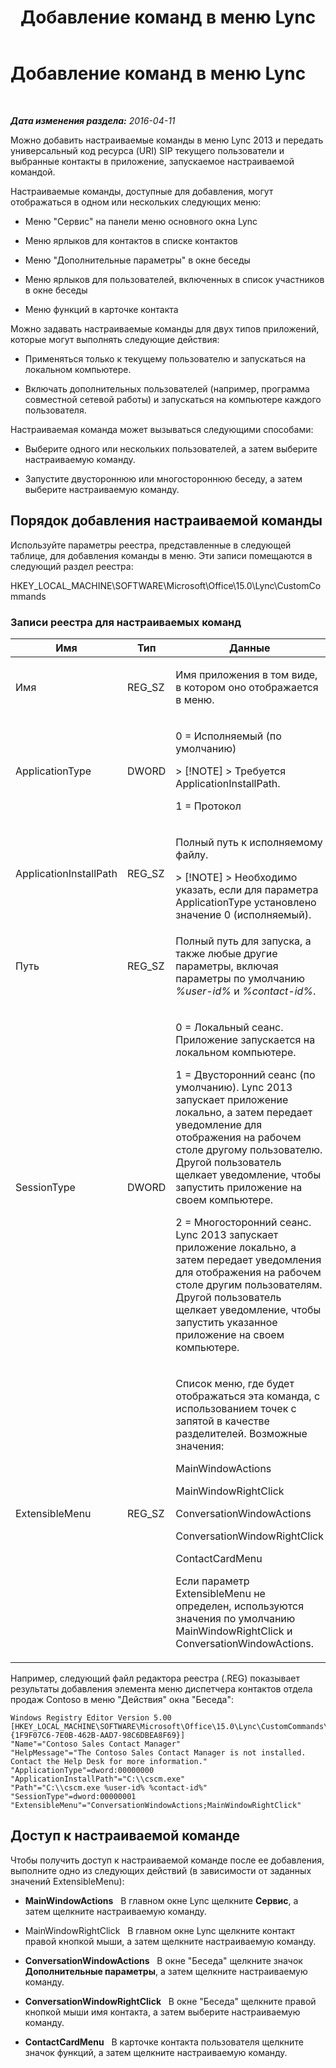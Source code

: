 ﻿---
title: Добавление команд в меню Lync
TOCTitle: Добавление команд в меню Lync
ms:assetid: a8443bc2-e234-4022-870a-00700f38b1ea
ms:mtpsurl: https://technet.microsoft.com/ru-ru/library/Gg412788(v=OCS.15)
ms:contentKeyID: 52058313
ms.date: 05/19/2016
mtps_version: v=OCS.15
ms.translationtype: HT
---

# Добавление команд в меню Lync

 

_**Дата изменения раздела:** 2016-04-11_

Можно добавить настраиваемые команды в меню Lync 2013 и передать универсальный код ресурса (URI) SIP текущего пользователи и выбранные контакты в приложение, запускаемое настраиваемой командой.

Настраиваемые команды, доступные для добавления, могут отображаться в одном или нескольких следующих меню:

  - Меню "Сервис" на панели меню основного окна Lync

  - Меню ярлыков для контактов в списке контактов

  - Меню "Дополнительные параметры" в окне беседы

  - Меню ярлыков для пользователей, включенных в список участников в окне беседы

  - Меню функций в карточке контакта

Можно задавать настраиваемые команды для двух типов приложений, которые могут выполнять следующие действия:

  - Применяться только к текущему пользователю и запускаться на локальном компьютере.

  - Включать дополнительных пользователей (например, программа совместной сетевой работы) и запускаться на компьютере каждого пользователя.

Настраиваемая команда может вызываться следующими способами:

  - Выберите одного или нескольких пользователей, а затем выберите настраиваемую команду.

  - Запустите двустороннюю или многостороннюю беседу, а затем выберите настраиваемую команду.

## Порядок добавления настраиваемой команды

Используйте параметры реестра, представленные в следующей таблице, для добавления команды в меню. Эти записи помещаются в следующий раздел реестра:

HKEY\_LOCAL\_MACHINE\\SOFTWARE\\Microsoft\\Office\\15.0\\Lync\\CustomCommands

### Записи реестра для настраиваемых команд

<table>
<colgroup>
<col style="width: 33%" />
<col style="width: 33%" />
<col style="width: 33%" />
</colgroup>
<thead>
<tr class="header">
<th>Имя</th>
<th>Тип</th>
<th>Данные</th>
</tr>
</thead>
<tbody>
<tr class="odd">
<td><p>Имя</p></td>
<td><p>REG_SZ</p></td>
<td><p>Имя приложения в том виде, в котором оно отображается в меню.</p></td>
</tr>
<tr class="even">
<td><p>ApplicationType</p></td>
<td><p>DWORD</p></td>
<td><p>0 = Исполняемый (по умолчанию)</p>
<div class="alert">
> [!NOTE]
> Требуется ApplicationInstallPath.

</div>
<p>1 = Протокол</p></td>
</tr>
<tr class="odd">
<td><p>ApplicationInstallPath</p></td>
<td><p>REG_SZ</p></td>
<td><p>Полный путь к исполняемому файлу.</p>
<div class="alert">
> [!NOTE]
> Необходимо указать, если для параметра ApplicationType установлено значение 0 (исполняемый).

</div></td>
</tr>
<tr class="even">
<td><p>Путь</p></td>
<td><p>REG_SZ</p></td>
<td><p>Полный путь для запуска, а также любые другие параметры, включая параметры по умолчанию <em>%user-id%</em> и <em>%contact-id%</em>.</p></td>
</tr>
<tr class="odd">
<td><p>SessionType</p></td>
<td><p>DWORD</p></td>
<td><p>0 = Локальный сеанс. Приложение запускается на локальном компьютере.</p>
<p>1 = Двусторонний сеанс (по умолчанию). Lync 2013 запускает приложение локально, а затем передает уведомление для отображения на рабочем столе другому пользователю. Другой пользователь щелкает уведомление, чтобы запустить приложение на своем компьютере.</p>
<p>2 = Многосторонний сеанс. Lync 2013 запускает приложение локально, а затем передает уведомления для отображения на рабочем столе другим пользователям. Другой пользователь щелкает уведомление, чтобы запустить указанное приложение на своем компьютере.</p></td>
</tr>
<tr class="even">
<td><p>ExtensibleMenu</p></td>
<td><p>REG_SZ</p></td>
<td><p>Список меню, где будет отображаться эта команда, с использованием точек с запятой в качестве разделителей. Возможные значения:</p>
<p>MainWindowActions</p>
<p>MainWindowRightClick</p>
<p>ConversationWindowActions</p>
<p>ConversationWindowRightClick</p>
<p>ContactCardMenu</p>
<p>Если параметр ExtensibleMenu не определен, используются значения по умолчанию MainWindowRightClick и ConversationWindowActions.</p></td>
</tr>
</tbody>
</table>


Например, следующий файл редактора реестра (.REG) показывает результаты добавления элемента меню диспетчера контактов отдела продаж Contoso в меню "Действия" окна "Беседа":

    Windows Registry Editor Version 5.00
    [HKEY_LOCAL_MACHINE\SOFTWARE\Microsoft\Office\15.0\Lync\CustomCommands\{1F9F07C6-7E0B-462B-AAD7-98C6DBEA8F69}]
    "Name"="Contoso Sales Contact Manager"
    "HelpMessage"="The Contoso Sales Contact Manager is not installed. Contact the Help Desk for more information."
    "ApplicationType"=dword:00000000
    "ApplicationInstallPath"="C:\\cscm.exe"
    "Path"="C:\\cscm.exe %user-id% %contact-id%"
    "SessionType"=dword:00000001
    "ExtensibleMenu"="ConversationWindowActions;MainWindowRightClick"

## Доступ к настраиваемой команде

Чтобы получить доступ к настраиваемой команде после ее добавления, выполните одно из следующих действий (в зависимости от заданных значений ExtensibleMenu):

  - **MainWindowActions**   В главном окне Lync щелкните **Сервис**, а затем щелкните настраиваемую команду.

  - MainWindowRightClick   В главном окне Lync щелкните контакт правой кнопкой мыши, а затем щелкните настраиваемую команду.

  - **ConversationWindowActions**   В окне "Беседа" щелкните значок **Дополнительные параметры**, а затем щелкните настраиваемую команду.

  - **ConversationWindowRightClick**   В окне "Беседа" щелкните правой кнопкой мыши имя контакта, а затем выберите настраиваемую команду.

  - **ContactCardMenu**   В карточке контакта пользователя щелкните значок функций, а затем щелкните настраиваемую команду.

